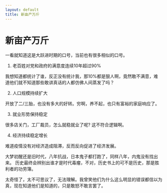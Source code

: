 ```yaml
---
layout: default
title: 新亩产万斤
---
```


# 新亩产万斤

一看就知道这是大跃进时期的口号，当前也有很多相似的口号。

1. 老百姓对党和政府的满意度连续10年超过90%

我想知道都统计了谁，反正没有统计我，那10%都是狠人啊，竟然敢不满意，难道他们就不知道那些敢讲真话的人都仿佛人间蒸发了吗？

2. 人口规模持续扩大

开放了二/三胎，也没有多大的好转。穷啊，养不起，也只有富裕的家庭响应了。

3. 就业形势保持稳定

很多店关门，工厂裁员，怎么就稳就业了呢? 这不符合逻辑啊。

4. 经济持续稳定增长

难道疫情没有对经济造成阻滞，反而反向促进了经济发展。

大梦初醒还是旧时代，八年抗战，日本鬼子都打跑了，同样八年，内鬼没有找出来。
历史最终会辨别出谁才是时代毒瘤，不对，历史书上的可不是历史，那是胜利者的功劳簿。

太奇怪了，太不可思议了，无法理解。我曾笑他们为什么这么明显的错误都信以为真，现在知道他们是知道的，只是敢怒不敢言罢了。
